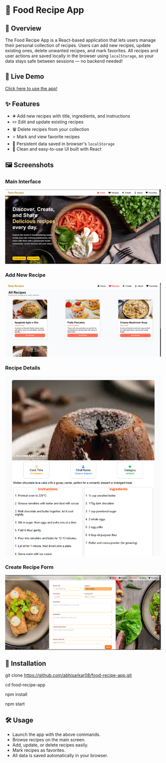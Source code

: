 # 🍲 Food Recipe App

## 📖 Overview
The Food Recipe App is a React-based application that lets users manage their personal collection of recipes. Users can add new recipes, update existing ones, delete unwanted recipes, and mark favorites. All recipes and user actions are saved locally in the browser using `localStorage`, so your data stays safe between sessions — no backend needed!

## 🔗 Live Demo  
[Click here to use the app!](https://foodreciipes.netlify.app/)

## ✨ Features
- ➕ Add new recipes with title, ingredients, and instructions
- ✏️ Edit and update existing recipes
- 🗑️ Delete recipes from your collection
- ⭐ Mark and view favorite recipes
- 💾 Persistent data saved in browser's `localStorage`
- 🎨 Clean and easy-to-use UI built with React

## 🖼️ Screenshots

### Main Interface
![Home Screen](public/home.png)

### Add New Recipe
![Add Recipe Form](public/Recipes.png)

### Recipe Details
![Recipe View](public/card.png)

### Create Recipe Form
![Create Form](public/create.png)


## 🚀 Installation

git clone https://github.com/abhisarkar08/food-recipe-app.git

cd food-recipe-app

npm install

npm start


## 🛠️ Usage
- Launch the app with the above commands.  
- Browse recipes on the main screen.  
- Add, update, or delete recipes easily.  
- Mark recipes as favorites.  
- All data is saved automatically in your browser.

